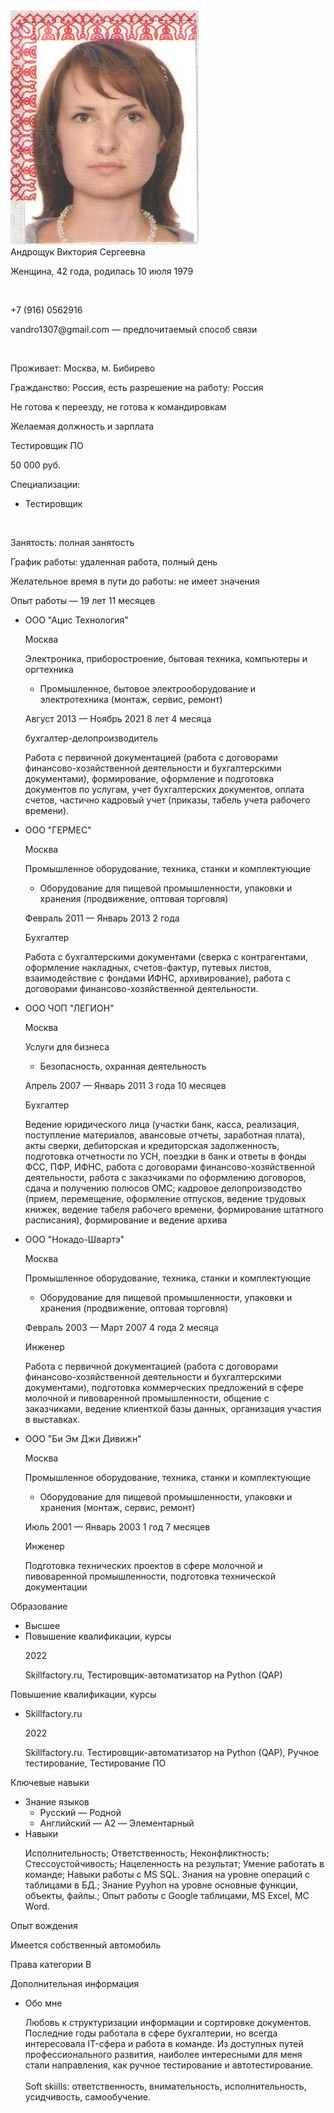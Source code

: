<html>
<head>
   <meta http-equiv="Content-Type" content="text/html; charset=UTF-8">
   <title>Резюме "Тестировщик ПО"</title>

</head>
<body>
 <div class="gallery">
  <a target="_blank">
    <img src="image001.png">
  </a>
  <div class="desc">Андрощук Виктория Сергеевна</div>
 </div>	
   <div class="resume">
      <p>
         Женщина, 42 года, родилась 
         <text>10</text>
         <text>июля</text>
         <text>1979</text>
      </p>
      <br>
      <p>+7 (916) 0562916</p>
      <p>vandro1307@gmail.com<span class="info"> — предпочитаемый способ связи</span></p>
      <br>
      <p>Проживает: Москва, м. Бибирево</p>
      <p>Гражданство: Россия, есть разрешение на работу: Россия</p>
      <p>Не готова к переезду, не готова к командировкам</p>
      <p class="resume__block">Желаемая должность и зарплата</p>
      <p class="resume__position">Тестировщик ПО</p>
      <p><span class="resume__salary">50 000</span> руб.</p>
      <p>Специализации:</p>
      <ul class="resume-profession-roles">
         <li class="resume-profession-role">Тестировщик</li>
      </ul>
      <br>
      <p>
      <p>Занятость: полная занятость</p>
      <p>График работы: удаленная работа, полный день</p>
      </p>
      <p>Желательное время в пути до работы: не имеет значения</p>
      <p class="resume__block">Опыт работы — 19 лет 11 месяцев</p>
      <ul>
         <li class="resume-experience">
            <span class="resume-experience__company">ООО "Ацис Технология"</span>
            <p class="info">Москва</p>
            <p>Электроника, приборостроение, бытовая техника, компьютеры и оргтехника</p>
            <ul>
               <li class="resume-subindustry">Промышленное, бытовое электрооборудование и электротехника (монтаж, сервис, ремонт)</li>
            </ul>
            <p class="bloko-form-hint">Август 2013 — Ноябрь 2021 8 лет 4 месяца</p>
            <p class="resume-experience__position">бухгалтер-делопроизводитель</p>
            <p>
               <description>Работа с первичной документацией (работа с договорами финансово-хозяйственной деятельности и бухгалтерскими документами), формирование, оформление и подготовка документов по услугам, учет бухгалтерских документов, оплата счетов, частично кадровый учет (приказы, табель учета рабочего времени).</description>
            </p>
         </li>
         <li class="resume-experience">
            <span class="resume-experience__company">ООО "ГЕРМЕС"</span>
            <p class="info">Москва</p>
            <p>Промышленное оборудование, техника, станки и комплектующие</p>
            <ul>
               <li class="resume-subindustry">Оборудование для пищевой промышленности, упаковки и хранения (продвижение, оптовая торговля)</li>
            </ul>
            <p class="bloko-form-hint">Февраль 2011 — Январь 2013 2 года</p>
            <p class="resume-experience__position">Бухгалтер</p>
            <p>
               <description>Работа с  бухгалтерскими документами (сверка с контрагентами, оформление накладных, счетов-фактур, путевых листов, взаимодействие с фондами ИФНС, архивирование), работа с договорами финансово-хозяйственной деятельности.</description>
            </p>
         </li>
         <li class="resume-experience">
            <span class="resume-experience__company">ООО ЧОП "ЛЕГИОН"</span>
            <p class="info">Москва</p>
            <p>Услуги для бизнеса</p>
            <ul>
               <li class="resume-subindustry">Безопасность, охранная деятельность</li>
            </ul>
            <p class="bloko-form-hint">Апрель 2007 — Январь 2011 3 года 10 месяцев</p>
            <p class="resume-experience__position">Бухгалтер</p>
            <p>
               <description>Ведение юридического лица (участки банк, касса, реализация, поступление материалов, авансовые отчеты, заработная плата), акты сверки, дебиторская и кредиторская задолженность, подготовка отчетности по УСН, поездки в банк и ответы в фонды ФСС, ПФР, ИФНС, работа с договорами финансово-хозяйственной деятельности, работа с заказчиками по оформлению договоров, сдача и получению полюсов ОМС;  кадровое делопроизводство (прием, перемещение, оформление отпусков, ведение трудовых книжек, ведение табеля рабочего времени, формирование штатного расписания), формирование и ведение архива</description>
            </p>
         </li>
         <li class="resume-experience">
            <span class="resume-experience__company">ООО "Нокадо-Швартэ"</span>
            <p class="info">Москва</p>
            <p>Промышленное оборудование, техника, станки и комплектующие</p>
            <ul>
               <li class="resume-subindustry">Оборудование для пищевой промышленности, упаковки и хранения (продвижение, оптовая торговля)</li>
            </ul>
            <p class="bloko-form-hint">Февраль 2003 — Март 2007 4 года 2 месяца</p>
            <p class="resume-experience__position">Инженер</p>
            <p>
               <description>Работа с первичной документацией (работа с договорами финансово-хозяйственной деятельности и бухгалтерскими документами), подготовка коммерческих предложений в сфере молочной и пивоваренной промышленности, общение с заказчиками, ведение клиенткой базы данных, организация участия в выставках.</description>
            </p>
         </li>
         <li class="resume-experience">
            <span class="resume-experience__company">ООО "Би Эм Джи Дивижн"</span>
            <p class="info">Москва</p>
            <p>Промышленное оборудование, техника, станки и комплектующие</p>
            <ul>
               <li class="resume-subindustry">Оборудование для пищевой промышленности, упаковки и хранения (монтаж, сервис, ремонт)</li>
            </ul>
            <p class="bloko-form-hint">Июль 2001 — Январь 2003 1 год 7 месяцев</p>
            <p class="resume-experience__position">Инженер</p>
            <p>
               <description>Подготовка технических проектов в сфере молочной и пивоваренной промышленности, подготовка технической документации</description>
            </p>
         </li>
      </ul>
      <p class="resume__block">Образование</p>
      <ul>
         <li>Высшее</li>
         <li class="resume-education">
            <span class="resume-education__name">Повышение квалификации, курсы</span>
            <p class="bloko-form-hint">2022</p>
         </li>
         <p>Skillfactory.ru, Тестировщик-автоматизатор на Python (QAP)</p>
      </ul>
      <p class="resume__block">Повышение квалификации, курсы</p>
      <ul>
         <li class="resume-education">
            <span class="resume-education__name">Skillfactory.ru</span>
            <p class="bloko-form-hint">2022</p>
         </li>
         <p>Skillfactory.ru. Тестировщик-автоматизатор на Python (QAP), Ручное тестирование, Тестирование ПО</p>
      </ul>
      <p class="resume__block">Ключевые навыки</p>
      <ul>
         <li class="resume-skils">
            <span class="bloko-form-hint">Знание языков</span>
            <ul class="resume-skils__item">
               <li>Русский<span class="info"> — Родной</span></li>
               <li>Английский<span class="info"> — A2 — Элементарный</span></li>
            </ul>
         </li>
         <li class="resume-skils">
            <span class="bloko-form-hint">Навыки</span>
            <p class="resume-skils__item"><span>Исполнительность; </span><span>Ответственность; </span><span>Неконфликтность; </span><span>Стессоустойчивость; </span><span>Нацеленность на результат; </span><span>Умение работать в команде; </span><span>Навыки работы с MS SQL. Знания на уровне операций с таблицами в БД.; </span><span>Знание Pyyhon на уровне основные функции, объекты, файлы.; </span><span>Опыт работы с Google таблицами, MS Excel, MC Word.</span></p>
         </li>
      </ul>
      <p class="resume__block">Опыт вождения</p>
      <p>Имеется собственный автомобиль</p>
      Права категории B
      <p class="resume__block">Дополнительная информация</p>
      <ul>
         <li class="resume-skils">
            <span class="bloko-form-hint">Обо мне</span>
            <p class="resume-skils__item">
               <string>Любовь к структуризации информации и сортировке документов. Последние годы работала в сфере бухгалтерии, но всегда интересовала IT-сфера и работа в команде. Из доступных путей профессионального развития, наиболее интересными для меня стали направления, как ручное тестирование и автотестирование.<br><br>Soft skiills: ответственность, внимательность, исполнительность, усидчивость, самообучение.<br></string>
            </p>
         </li>
      </ul>
      </p>
   </div>
</body>
</html>
